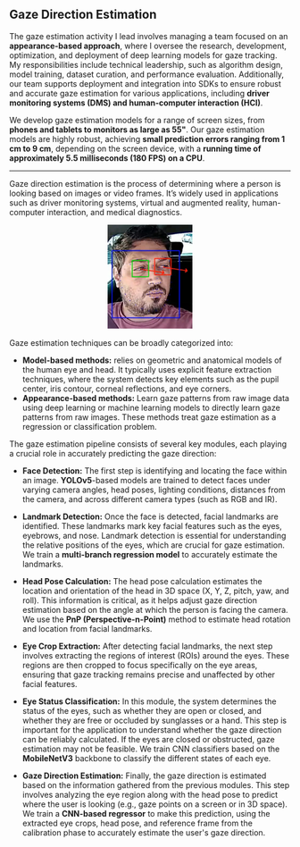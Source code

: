 
## Gaze Direction Estimation ##

The gaze estimation activity I lead involves managing a team focused on an **appearance-based approach**, where I oversee the research, development, optimization, and deployment of deep learning models for gaze tracking. My responsibilities include technical leadership, such as algorithm design, model training, dataset curation, and performance evaluation. Additionally, our team supports deployment and integration into SDKs to ensure robust and accurate gaze estimation for various applications, including **driver monitoring systems (DMS) and human-computer interaction (HCI)**.

We develop gaze estimation models for a range of screen sizes, from **phones and tablets to monitors as large as 55"**. Our gaze estimation models are highly robust, achieving **small prediction errors ranging from 1 cm to 9 cm**, depending on the screen device, with a **running time of approximately 5.5 milliseconds (180 FPS) on a CPU**.

---

Gaze direction estimation is the process of determining where a person is looking based on images or video frames. It’s widely used in applications such as driver monitoring systems, virtual and augmented reality, human-computer interaction, and medical diagnostics.

<div style="text-align: center;">
  <img src="images/gaze_estimation_page_driver_image.png?raw=true" width="30%" height="30%"/>
</div>


Gaze estimation techniques can be broadly categorized into:

+ **Model-based methods:** relies on geometric and anatomical models of the human eye and head. It typically uses explicit feature extraction techniques, where the system detects key elements such as the pupil center, iris contour, corneal reflections, and eye corners.
+ **Appearance-based methods:** Learn gaze patterns from raw image data using deep learning or machine learning models to directly learn gaze patterns from raw images. These methods treat gaze estimation as a regression or classification problem.  


The gaze estimation pipeline consists of several key modules, each playing a crucial role in accurately predicting the gaze direction:

+ **Face Detection:** The first step is identifying and locating the face within an image. **YOLOv5**-based models are trained to detect faces under varying camera angles, head poses, lighting conditions, distances from the camera, and across different camera types (such as RGB and IR).

+ **Landmark Detection:** Once the face is detected, facial landmarks are identified. These landmarks mark key facial features such as the eyes, eyebrows, and nose. Landmark detection is essential for understanding the relative positions of the eyes, which are crucial for gaze estimation. We train a **multi-branch regression model** to accurately estimate the landmarks.

+ **Head Pose Calculation:** The head pose calculation estimates the location and orientation of the head in 3D space (X, Y, Z, pitch, yaw, and roll). This information is critical, as it helps adjust gaze direction estimation based on the angle at which the person is facing the camera. We use the **PnP (Perspective-n-Point)** method to estimate head rotation and location from facial landmarks.

+ **Eye Crop Extraction:** After detecting facial landmarks, the next step involves extracting the regions of interest (ROIs) around the eyes. These regions are then cropped to focus specifically on the eye areas, ensuring that gaze tracking remains precise and unaffected by other facial features.

+ **Eye Status Classification:** In this module, the system determines the status of the eyes, such as whether they are open or closed, and whether they are free or occluded by sunglasses or a hand. This step is important for the application to understand whether the gaze direction can be reliably calculated. If the eyes are closed or obstructed, gaze estimation may not be feasible. We train CNN classifiers based on the **MobileNetV3** backbone to classify the different states of each eye.

+ **Gaze Direction Estimation:** Finally, the gaze direction is estimated based on the information gathered from the previous modules. This step involves analyzing the eye region along with the head pose to predict where the user is looking (e.g., gaze points on a screen or in 3D space). We train a **CNN-based regressor** to make this prediction, using the extracted eye crops, head pose, and reference frame from the calibration phase to accurately estimate the user's gaze direction.



